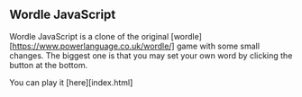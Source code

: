## Wordle JavaScript

Wordle JavaScript is a clone of the original [wordle][https://www.powerlanguage.co.uk/wordle/] game with some small changes. The biggest one is that you may set your own word by clicking the button at the bottom.

You can play it [here][index.html]
